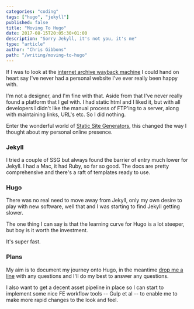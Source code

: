 ```yaml
---
categories: "coding"
tags: ["hugo", "jekyll"]
published: false
title: "Moving To Hugo"
date: 2017-08-15T20:05:30+01:00
description: "Sorry Jekyll, it's not you, it's me"
type: "article"
author: "Chris Gibbons"
path: "/writing/moving-to-hugo"
---
```


If I was to look at the [internet archive wayback machine](https://web.archive.org/web/*/https://www.chrisgibbons.co.uk) I could hand on heart say I've never had a personal website I've ever really been happy with.

I'm not a designer, and I'm fine with that. Aside from that I've never really found a platform that I gel with. I had static html and I liked it, but with all developers I didn't like the manual process of FTP'ing to a server, along with maintaining links, URL's etc. So I did nothing.

Enter the wonderful world of [Static Site Generators](https://www.staticgen.com/), this changed the way I thought about my personal online presence.

### Jekyll
I tried a couple of SSG but always found the barrier of entry much lower for Jekyll. I had a Mac, it had Ruby, so far so good. The docs are pretty comprehensive and there's a raft of templates ready to use.

### Hugo
There was no real need to move away from Jekyll, only my own desire to play with new software, well that and I was starting to find Jekyll getting slower.

The one thing I can say is that the learning curve for Hugo is a lot steeper, but boy is it worth the investment.

It's super fast.

### Plans
My aim is to document my journey onto Hugo, in the meantime [drop me a line](mailto:chris@gbbns.co) with any questions and I'll do my best to answer any questions.

I also want to get a decent asset pipeline in place so I can start to implement some nice FE workflow tools -- Gulp et al -- to enable me to make more rapid changes to the look and feel.
